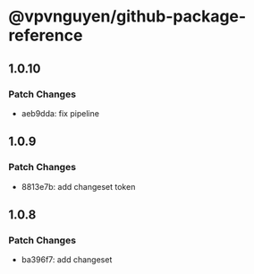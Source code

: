 # @vpvnguyen/github-package-reference

## 1.0.10

### Patch Changes

- aeb9dda: fix pipeline

## 1.0.9

### Patch Changes

- 8813e7b: add changeset token

## 1.0.8

### Patch Changes

- ba396f7: add changeset
